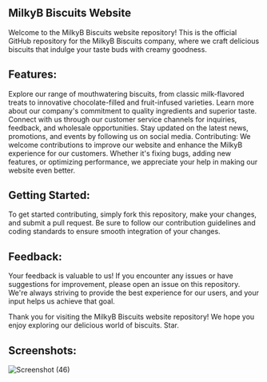 ## MilkyB Biscuits Website

Welcome to the MilkyB Biscuits website repository! This is the official GitHub repository for the MilkyB Biscuits company, where we craft delicious biscuits that indulge your taste buds with creamy goodness.

## Features:

Explore our range of mouthwatering biscuits, from classic milk-flavored treats to innovative chocolate-filled and fruit-infused varieties.
Learn more about our company's commitment to quality ingredients and superior taste.
Connect with us through our customer service channels for inquiries, feedback, and wholesale opportunities.
Stay updated on the latest news, promotions, and events by following us on social media.
Contributing:
We welcome contributions to improve our website and enhance the MilkyB experience for our customers. Whether it's fixing bugs, adding new features, or optimizing performance, we appreciate your help in making our website even better.

## Getting Started:
To get started contributing, simply fork this repository, make your changes, and submit a pull request. Be sure to follow our contribution guidelines and coding standards to ensure smooth integration of your changes.

## Feedback:
Your feedback is valuable to us! If you encounter any issues or have suggestions for improvement, please open an issue on this repository. We're always striving to provide the best experience for our users, and your input helps us achieve that goal.

Thank you for visiting the MilkyB Biscuits website repository! We hope you enjoy exploring our delicious world of biscuits.
Star.
## Screenshots:
![Screenshot (46)](https://github.com/user-attachments/assets/393f838d-6cb6-4dc5-971e-24ffcdf322ed)



